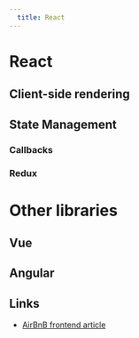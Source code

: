 ```yaml
---
  title: React
---
```


# React

## Client-side rendering

## State Management

### Callbacks

### Redux

# Other libraries

## Vue

## Angular

## Links

- [AirBnB frontend article](https://medium.com/airbnb-engineering/rearchitecting-airbnbs-frontend-5e213efc24d2)
